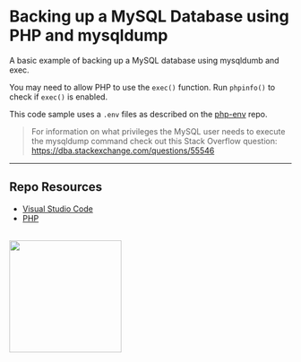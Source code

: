 # Backing up a MySQL Database using PHP and mysqldump

A basic example of backing up a MySQL database using mysqldumb and exec.

You may need to allow PHP to use the `exec()` function. Run `phpinfo()` to check if `exec()` is enabled. 

This code sample uses a `.env` files as described on the [php-env](https://github.com/codeadamca/php-env) repo. 

> For information on what privileges the MySQL user needs to execute the mysqldump command check out this Stack Overflow question:
> https://dba.stackexchange.com/questions/55546

***

## Repo Resources

* [Visual Studio Code](https://code.visualstudio.com/)
* [PHP](https://www.php.net/)

<br>
<a href="https://codeadam.ca">
<img src="https://cdn.codeadam.ca/images@1.0.0/codeadam-logo-coloured-horizontal.png" width="200">
</a>
